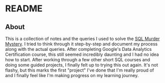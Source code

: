 # README

## About

This is a collection of notes and the queries I used to solve the [SQL Murder Mystery](https://mystery.knightlab.com/). I tried to think through it step-by-step and document my process along with the actual queries. After completing Google's Data Analytics Certification course, this still seemed incredibly daunting and I had no idea how to start. After working through a few other short SQL courses and doing some guided projects, I finally felt up to trying this out again. It's not flashy, but this marks the first "project" I've done that I'm really proud of and I finally feel like I'm making progress on my learning journey.
